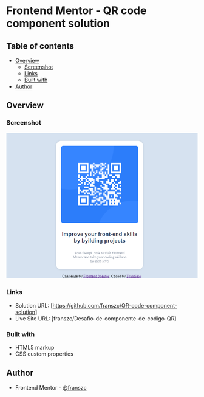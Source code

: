 # Frontend Mentor - QR code component solution

## Table of contents

- [Overview](#overview)
  - [Screenshot](#screenshot)
  - [Links](#links)
  - [Built with](#built-with)
- [Author](#author)

## Overview

### Screenshot

![screenshot](./images/capdetela.png)

### Links

- Solution URL: [https://github.com/franszc/QR-code-component-solution]
- Live Site URL: [franszc/Desafio-de-componente-de-codigo-QR]

### Built with

- HTML5 markup
- CSS custom properties

## Author

- Frontend Mentor - [@franszc](https://www.frontendmentor.io/profile/franszc)
